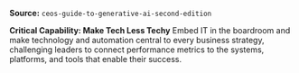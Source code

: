 **Source:** `ceos-guide-to-generative-ai-second-edition`

**Critical Capability: Make Tech Less Techy**
Embed IT in the boardroom and make technology and automation central to every business strategy, challenging leaders to connect performance metrics to the systems, platforms, and tools that enable their success.

